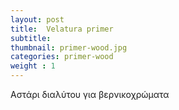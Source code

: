 ```yaml
---
layout: post
title:  Velatura primer
subtitle: 
thumbnail: primer-wood.jpg 
categories: primer-wood
weight : 1
---
```


Αστάρι διαλύτου για βερνικοχρώματα